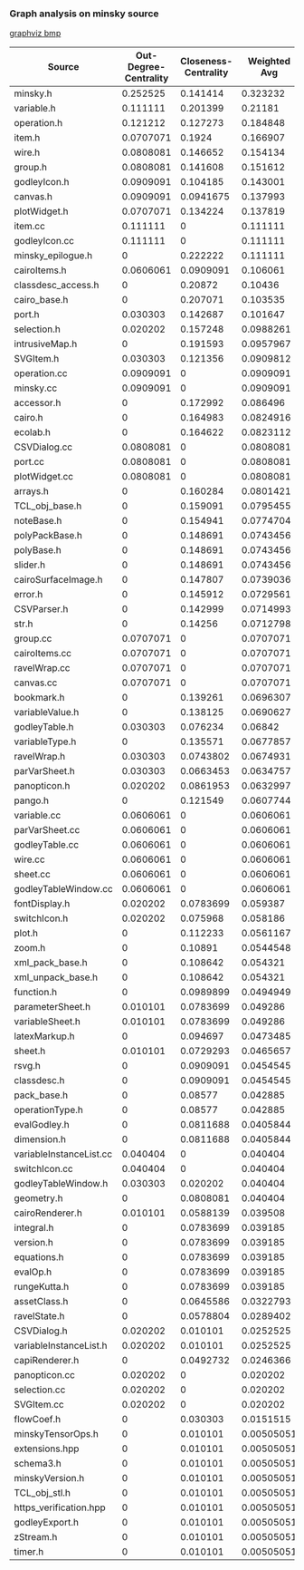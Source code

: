 ### Graph analysis on minsky source

[graphviz bmp](docs/minsky_graph_viz_no_cd_xcd.bmp)

| Source                  |   Out-Degree-Centrality |   Closeness-Centrality |   Weighted Avg |
|-------------------------|-------------------------|------------------------|----------------|
| minsky.h                |               0.252525  |              0.141414  |     0.323232   |
| variable.h              |               0.111111  |              0.201399  |     0.21181    |
| operation.h             |               0.121212  |              0.127273  |     0.184848   |
| item.h                  |               0.0707071 |              0.1924    |     0.166907   |
| wire.h                  |               0.0808081 |              0.146652  |     0.154134   |
| group.h                 |               0.0808081 |              0.141608  |     0.151612   |
| godleyIcon.h            |               0.0909091 |              0.104185  |     0.143001   |
| canvas.h                |               0.0909091 |              0.0941675 |     0.137993   |
| plotWidget.h            |               0.0707071 |              0.134224  |     0.137819   |
| item.cc                 |               0.111111  |              0         |     0.111111   |
| godleyIcon.cc           |               0.111111  |              0         |     0.111111   |
| minsky_epilogue.h       |               0         |              0.222222  |     0.111111   |
| cairoItems.h            |               0.0606061 |              0.0909091 |     0.106061   |
| classdesc_access.h      |               0         |              0.20872   |     0.10436    |
| cairo_base.h            |               0         |              0.207071  |     0.103535   |
| port.h                  |               0.030303  |              0.142687  |     0.101647   |
| selection.h             |               0.020202  |              0.157248  |     0.0988261  |
| intrusiveMap.h          |               0         |              0.191593  |     0.0957967  |
| SVGItem.h               |               0.030303  |              0.121356  |     0.0909812  |
| operation.cc            |               0.0909091 |              0         |     0.0909091  |
| minsky.cc               |               0.0909091 |              0         |     0.0909091  |
| accessor.h              |               0         |              0.172992  |     0.086496   |
| cairo.h                 |               0         |              0.164983  |     0.0824916  |
| ecolab.h                |               0         |              0.164622  |     0.0823112  |
| CSVDialog.cc            |               0.0808081 |              0         |     0.0808081  |
| port.cc                 |               0.0808081 |              0         |     0.0808081  |
| plotWidget.cc           |               0.0808081 |              0         |     0.0808081  |
| arrays.h                |               0         |              0.160284  |     0.0801421  |
| TCL_obj_base.h          |               0         |              0.159091  |     0.0795455  |
| noteBase.h              |               0         |              0.154941  |     0.0774704  |
| polyPackBase.h          |               0         |              0.148691  |     0.0743456  |
| polyBase.h              |               0         |              0.148691  |     0.0743456  |
| slider.h                |               0         |              0.148691  |     0.0743456  |
| cairoSurfaceImage.h     |               0         |              0.147807  |     0.0739036  |
| error.h                 |               0         |              0.145912  |     0.0729561  |
| CSVParser.h             |               0         |              0.142999  |     0.0714993  |
| str.h                   |               0         |              0.14256   |     0.0712798  |
| group.cc                |               0.0707071 |              0         |     0.0707071  |
| cairoItems.cc           |               0.0707071 |              0         |     0.0707071  |
| ravelWrap.cc            |               0.0707071 |              0         |     0.0707071  |
| canvas.cc               |               0.0707071 |              0         |     0.0707071  |
| bookmark.h              |               0         |              0.139261  |     0.0696307  |
| variableValue.h         |               0         |              0.138125  |     0.0690627  |
| godleyTable.h           |               0.030303  |              0.076234  |     0.06842    |
| variableType.h          |               0         |              0.135571  |     0.0677857  |
| ravelWrap.h             |               0.030303  |              0.0743802 |     0.0674931  |
| parVarSheet.h           |               0.030303  |              0.0663453 |     0.0634757  |
| panopticon.h            |               0.020202  |              0.0861953 |     0.0632997  |
| pango.h                 |               0         |              0.121549  |     0.0607744  |
| variable.cc             |               0.0606061 |              0         |     0.0606061  |
| parVarSheet.cc          |               0.0606061 |              0         |     0.0606061  |
| godleyTable.cc          |               0.0606061 |              0         |     0.0606061  |
| wire.cc                 |               0.0606061 |              0         |     0.0606061  |
| sheet.cc                |               0.0606061 |              0         |     0.0606061  |
| godleyTableWindow.cc    |               0.0606061 |              0         |     0.0606061  |
| fontDisplay.h           |               0.020202  |              0.0783699 |     0.059387   |
| switchIcon.h            |               0.020202  |              0.075968  |     0.058186   |
| plot.h                  |               0         |              0.112233  |     0.0561167  |
| zoom.h                  |               0         |              0.10891   |     0.0544548  |
| xml_pack_base.h         |               0         |              0.108642  |     0.054321   |
| xml_unpack_base.h       |               0         |              0.108642  |     0.054321   |
| function.h              |               0         |              0.0989899 |     0.0494949  |
| parameterSheet.h        |               0.010101  |              0.0783699 |     0.049286   |
| variableSheet.h         |               0.010101  |              0.0783699 |     0.049286   |
| latexMarkup.h           |               0         |              0.094697  |     0.0473485  |
| sheet.h                 |               0.010101  |              0.0729293 |     0.0465657  |
| rsvg.h                  |               0         |              0.0909091 |     0.0454545  |
| classdesc.h             |               0         |              0.0909091 |     0.0454545  |
| pack_base.h             |               0         |              0.08577   |     0.042885   |
| operationType.h         |               0         |              0.08577   |     0.042885   |
| evalGodley.h            |               0         |              0.0811688 |     0.0405844  |
| dimension.h             |               0         |              0.0811688 |     0.0405844  |
| variableInstanceList.cc |               0.040404  |              0         |     0.040404   |
| switchIcon.cc           |               0.040404  |              0         |     0.040404   |
| godleyTableWindow.h     |               0.030303  |              0.020202  |     0.040404   |
| geometry.h              |               0         |              0.0808081 |     0.040404   |
| cairoRenderer.h         |               0.010101  |              0.0588139 |     0.039508   |
| integral.h              |               0         |              0.0783699 |     0.039185   |
| version.h               |               0         |              0.0783699 |     0.039185   |
| equations.h             |               0         |              0.0783699 |     0.039185   |
| evalOp.h                |               0         |              0.0783699 |     0.039185   |
| rungeKutta.h            |               0         |              0.0783699 |     0.039185   |
| assetClass.h            |               0         |              0.0645586 |     0.0322793  |
| ravelState.h            |               0         |              0.0578804 |     0.0289402  |
| CSVDialog.h             |               0.020202  |              0.010101  |     0.0252525  |
| variableInstanceList.h  |               0.020202  |              0.010101  |     0.0252525  |
| capiRenderer.h          |               0         |              0.0492732 |     0.0246366  |
| panopticon.cc           |               0.020202  |              0         |     0.020202   |
| selection.cc            |               0.020202  |              0         |     0.020202   |
| SVGItem.cc              |               0.020202  |              0         |     0.020202   |
| flowCoef.h              |               0         |              0.030303  |     0.0151515  |
| minskyTensorOps.h       |               0         |              0.010101  |     0.00505051 |
| extensions.hpp          |               0         |              0.010101  |     0.00505051 |
| schema3.h               |               0         |              0.010101  |     0.00505051 |
| minskyVersion.h         |               0         |              0.010101  |     0.00505051 |
| TCL_obj_stl.h           |               0         |              0.010101  |     0.00505051 |
| https_verification.hpp  |               0         |              0.010101  |     0.00505051 |
| godleyExport.h          |               0         |              0.010101  |     0.00505051 |
| zStream.h               |               0         |              0.010101  |     0.00505051 |
| timer.h                 |               0         |              0.010101  |     0.00505051 |